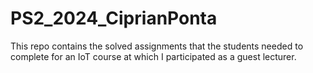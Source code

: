 # PS2_2024_CiprianPonta
This repo contains the solved assignments that the students needed to complete for an IoT course at which I participated as a guest lecturer. 
